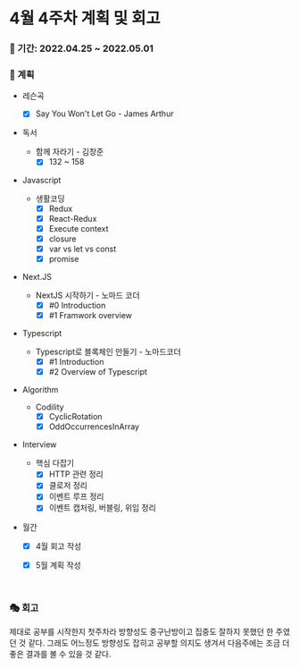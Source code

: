 # 4월 4주차 계획 및 회고

### 📆 기간: 2022.04.25 ~ 2022.05.01

### 📑 계획

- 레슨곡

  - [x] Say You Won't Let Go - James Arthur
- 독서
  - 함께 자라기 - 김창준
    - [x] 132 ~ 158
- Javascript
  - 생활코딩
    - [x] Redux
    - [x] React-Redux
    - [x] Execute context
    - [x] closure
    - [x] var vs let vs const
    - [x] promise
- Next.JS
  - NextJS 시작하기 - 노마드 코더
    - [x] #0 Introduction
    - [x] #1 Framwork overview

- Typescript
  - Typescript로 블록체인 만들기 - 노마드코더
    - [x] #1 Introduction
    - [x] #2 Overview of Typescript

- Algorithm
  - Codility
    - [x] CyclicRotation
    - [x] OddOccurrencesInArray

- Interview
  - 핵심 다잡기
    - [x] HTTP 관련 정리
    - [x] 클로저 정리
    - [x] 이벤트 루프 정리
    - [x] 이벤트 캡처링, 버블링, 위임 정리
- 월간
  - [x] 4월 회고 작성
  - [x] 5월 계획 작성



<br/>

### 🎭 회고

 제대로 공부를 시작한지 첫주차라 방향성도 중구난방이고 집중도 잘하지 못했던 한 주였던 것 같다. 그래도 어느정도 방향성도 잡히고 공부할 의지도 생겨서 다음주에는 조금 더 좋은 결과를 볼 수 있을 것 같다.
